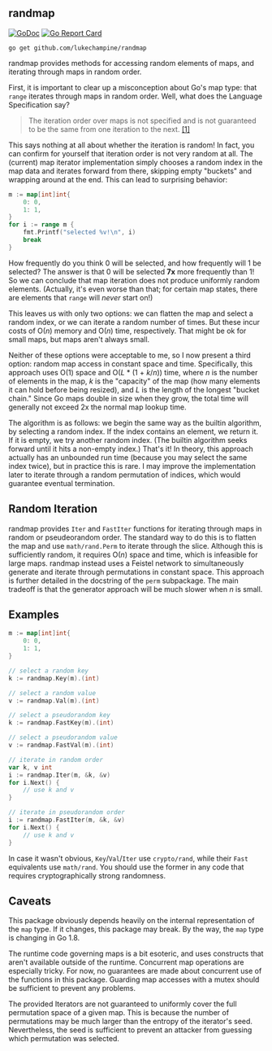 randmap
-------

[![GoDoc](https://godoc.org/github.com/lukechampine/randmap?status.svg)](https://godoc.org/github.com/lukechampine/randmap)
[![Go Report Card](http://goreportcard.com/badge/github.com/lukechampine/randmap)](https://goreportcard.com/report/github.com/lukechampine/randmap)

```
go get github.com/lukechampine/randmap
```

randmap provides methods for accessing random elements of maps, and iterating
through maps in random order.

First, it is important to clear up a misconception about Go's map type: that
`range` iterates through maps in random order. Well, what does the Language
Specification say?

>The iteration order over maps is not specified and is not guaranteed to be
>the same from one iteration to the next. [[1]](https://golang.org/ref/spec#For_statements)

This says nothing at all about whether the iteration is random! In fact, you
can confirm for yourself that iteration order is not very random at all. The
(current) map iterator implementation simply chooses a random index in the map
data and iterates forward from there, skipping empty "buckets" and wrapping
around at the end. This can lead to surprising behavior:

```go
m := map[int]int{
	0: 0,
	1: 1,
}
for i := range m {
	fmt.Printf("selected %v!\n", i)
	break
}
```

How frequently do you think 0 will be selected, and how frequently will 1 be
selected? The answer is that 0 will be selected **7x** more frequently than 1!
So we can conclude that map iteration does not produce uniformly random
elements. (Actually, it's even worse than that; for certain map states, there
are elements that `range` will _never_ start on!)

This leaves us with only two options: we can flatten the map and select a
random index, or we can iterate a random number of times. But these incur
costs of O(_n_) memory and O(_n_) time, respectively. That might be ok for
small maps, but maps aren't always small.

Neither of these options were acceptable to me, so I now present a third
option: random map access in constant space and time. Specifically, this
approach uses O(1) space and O(_L_ * (1 + _k_/_n_)) time, where _n_ is the
number of elements in the map, _k_ is the "capacity" of the map (how many
elements it can hold before being resized), and _L_ is the length of the
longest "bucket chain." Since Go maps double in size when they grow, the total
time will generally not exceed 2x the normal map lookup time.

The algorithm is as follows: we begin the same way as the builtin algorithm,
by selecting a random index. If the index contains an element, we return it.
If it is empty, we try another random index. (The builtin algorithm seeks
forward until it hits a non-empty index.) That's it! In theory, this approach
actually has an unbounded run time (because you may select the same index
twice), but in practice this is rare. I may improve the implementation later
to iterate through a random permutation of indices, which would guarantee
eventual termination.

## Random Iteration ##

randmap provides `Iter` and `FastIter` functions for iterating through maps in
random or pseudeorandom order. The standard way to do this is to flatten the
map and use `math/rand.Perm` to iterate through the slice. Although this is
sufficiently random, it requires O(_n_) space and time, which is infeasible
for large maps. randmap instead uses a Feistel network to simultaneously
generate and iterate through permutations in constant space. This approach is
further detailed in the docstring of the `perm` subpackage. The main tradeoff
is that the generator approach will be much slower when _n_ is small.

## Examples ##

```go
m := map[int]int{
	0: 0,
	1: 1,
}

// select a random key
k := randmap.Key(m).(int)

// select a random value
v := randmap.Val(m).(int)

// select a pseudorandom key
k := randmap.FastKey(m).(int)

// select a pseudorandom value
v := randmap.FastVal(m).(int)

// iterate in random order
var k, v int
i := randmap.Iter(m, &k, &v)
for i.Next() {
	// use k and v
}

// iterate in pseudorandom order
i := randmap.FastIter(m, &k, &v)
for i.Next() {
	// use k and v
}
```

In case it wasn't obvious, `Key`/`Val`/`Iter` use `crypto/rand`, while their
`Fast` equivalents use `math/rand`. You should use the former in any code that
requires cryptographically strong randomness.

## Caveats ##

This package obviously depends heavily on the internal representation of the
`map` type. If it changes, this package may break. By the way, the `map` type
is changing in Go 1.8.

The runtime code governing maps is a bit esoteric, and uses constructs that
aren't available outside of the runtime. Concurrent map operations are
especially tricky. For now, no guarantees are made about concurrent use of the
functions in this package. Guarding map accesses with a mutex should be
sufficient to prevent any problems.

The provided Iterators are not guaranteed to uniformly cover the full
permutation space of a given map. This is because the number of permutations
may be much larger than the entropy of the iterator's seed. Nevertheless, the
seed is sufficient to prevent an attacker from guessing which permutation was
selected.
